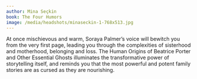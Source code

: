 ```yaml
---
author: Mina Seçkin
book: The Four Humors
image: /media/headshots/minaseckin-1-768x513.jpg
---
```


At once mischievous and warm, Soraya Palmer’s voice will bewitch you from the very first page, leading you through the complexities of sisterhood and motherhood, belonging and loss. The Human Origins of Beatrice Porter and Other Essential Ghosts illuminates the transformative power of storytelling itself, and reminds you that the most powerful and potent family stories are as cursed as they are nourishing.
